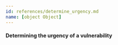 ```yaml
---
id: references/determine_urgency.md
name: [object Object]
---
```


#### Determining the urgency of a vulnerability

